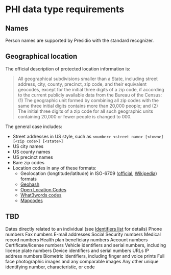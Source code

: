 # PHI data type requirements

## Names

Person names are supported by Presidio with the standard recognizer.

## Geographical location

The official description of protected location information is:

> All geographical subdivisions smaller than a State, including street address, city, county, precinct, zip code, and their
> equivalent geocodes, except for the initial three digits of a zip code, if according to the current publicly available data
> from the Bureau of the Census: (1) The geographic unit formed by combining all zip codes with the same three initial digits
> contains more than 20,000 people; and (2) The initial three digits of a zip code for all such geographic units containing
> 20,000 or fewer people is changed to 000.

The general case includes:

- Street addresses in US style, such as `<number> <street name> [<town>] [<zip code>] [<state>]`
- US city names
- US county names
- US precinct names
- Bare zip codes
- Location codes in any of these formats:
  - Geolocation (longtitude/latitude) in ISO-6709 ([official](https://www.iso.org/standard/39242.html),
  [Wikipedia](https://en.wikipedia.org/wiki/ISO_6709)) formats
  - [Geohash](https://en.wikipedia.org/wiki/Geohash)
  - [Open Location Codes](https://en.wikipedia.org/wiki/Open_Location_Code)
  - [What3words codes](https://what3words.com/)
  - [Mapcodes](https://www.mapcode.com/)

## TBD

Dates directly related to an individual (see [Identifiers list](#identifiers-list) for details)
Phone numbers
Fax numbers
E-mail addresses
Social Security numbers
Medical record numbers
Health plan beneficiary numbers
Account numbers
Certificate/license numbers
Vehicle identifiers and serial numbers, including license plate numbers
Device identifiers and serial numbers
URLs
IP address numbers
Biometric identifiers, including finger and voice prints
Full face photographic images and any comparable images
Any other unique identifying number, characteristic, or code

